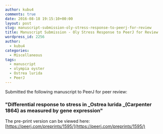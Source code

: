 ```yaml
---
author: kubu4
comments: true
date: 2016-08-18 19:15:10+00:00
layout: post
slug: manuscript-submission-oly-stress-response-to-peerj-for-review
title: Manuscript Submission - Oly Stress Response to PeerJ for Review
wordpress_id: 2256
author:
  - kubu4
categories:
  - Miscellaneous
tags:
  - manuscript
  - olympia oyster
  - Ostrea lurida
  - PeerJ
---
```


Submitted the following manuscript to PeerJ for peer review:





### "Differential response to stress in _Ostrea lurida _(Carpenter 1864) as measured by gene expression"





The pre-print version can be viewed here: [https://peerj.com/preprints/1595/](https://peerj.com/preprints/1595/)
